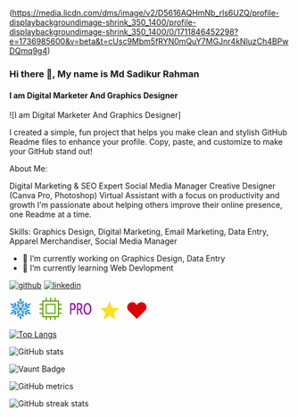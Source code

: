 (https://media.licdn.com/dms/image/v2/D5616AQHmNb_rls6UZQ/profile-displaybackgroundimage-shrink_350_1400/profile-displaybackgroundimage-shrink_350_1400/0/1711846452298?e=1736985600&v=beta&t=cUsc9Mbm5fRYN0mQuY7MGJnr4kNluzCh4BPwDQmq9g4)
### Hi there 👋, My name is Md Sadikur Rahman
#### I am Digital Marketer And Graphics Designer
![I am Digital Marketer And Graphics Designer]

I created a simple, fun project that helps you make clean and stylish GitHub Readme files to enhance your profile. Copy, paste, and customize to make your GitHub stand out!

About Me:

Digital Marketing & SEO Expert
Social Media Manager
Creative Designer (Canva Pro, Photoshop)
Virtual Assistant with a focus on productivity and growth
I’m passionate about helping others improve their online presence, one Readme at a time. 

Skills: Graphics Design, Digital Marketing, Email Marketing, Data Entry, Apparel Merchandiser, Social Media Manager

- 🔭 I’m currently working on Graphics Design, Data Entry 
- 🌱 I’m currently learning Web Devlopment 


[<img src='https://cdn.jsdelivr.net/npm/simple-icons@3.0.1/icons/github.svg' alt='github' height='40'>](https://github.com/sadik239)  [<img src='https://cdn.jsdelivr.net/npm/simple-icons@3.0.1/icons/linkedin.svg' alt='linkedin' height='40'>](https://www.linkedin.com/in/linkedin.com/in/md-sadikur-rahman-9b2ab823a/)  

<a href='https://archiveprogram.github.com/'><img src='https://raw.githubusercontent.com/acervenky/animated-github-badges/master/assets/acbadge.gif' width='40' height='40'></a> <a href='https://docs.github.com/en/developers'><img src='https://raw.githubusercontent.com/acervenky/animated-github-badges/master/assets/devbadge.gif' width='40' height='40'></a> <a href='https://github.com/pricing'><img src='https://raw.githubusercontent.com/acervenky/animated-github-badges/master/assets/pro.gif' width='40' height='40'></a> <a href='https://stars.github.com/'><img src='https://raw.githubusercontent.com/acervenky/animated-github-badges/master/assets/starbadge.gif' width='35' height='35'></a> <a href='https://docs.github.com/en/github/supporting-the-open-source-community-with-github-sponsors'><img src='https://raw.githubusercontent.com/acervenky/animated-github-badges/master/assets/sponsorbadge.gif' width='35' height='35'></a> 

[![Top Langs](https://github-readme-stats.vercel.app/api/top-langs/?username=sadik239)](https://github.com/anuraghazra/github-readme-stats)

![GitHub stats](https://github-readme-stats.vercel.app/api?username=sadik239&show_icons=true&count_private=true)  

![Vaunt Badge](https://api.vaunt.dev/v1/github/entities/sadik239/contributions?format=svg&private=true)  

![GitHub metrics](https://metrics.lecoq.io/sadik239)  

![GitHub streak stats](https://streak-stats.demolab.com/?user=sadik239)  

